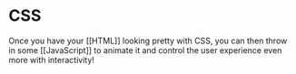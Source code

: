 # CSS



Once you have your [[HTML]] looking pretty with CSS, you can then throw in some [[JavaScript]] to animate it and control the user experience even more with interactivity! 